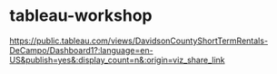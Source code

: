 # tableau-workshop
https://public.tableau.com/views/DavidsonCountyShortTermRentals-DeCampo/Dashboard1?:language=en-US&publish=yes&:display_count=n&:origin=viz_share_link